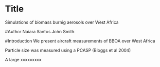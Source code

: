 # Title
Simulations of biomass burnig aerosols over West Africa

#Author
Naiara Santos
John Smith

#Introduction
We present aircraft measurements of BBOA over West Africa

Particle size was measured using a PCASP (Bloggs et al 2004)

A large xxxxxxxxx

